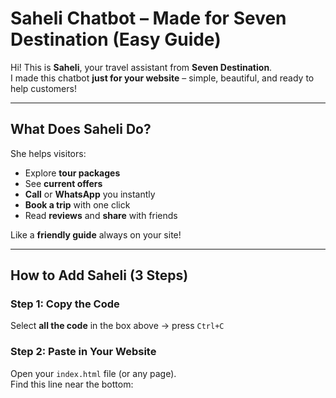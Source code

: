 # Saheli Chatbot – Made for **Seven Destination** (Easy Guide)

Hi! This is **Saheli**, your travel assistant from **Seven Destination**.  
I made this chatbot **just for your website** – simple, beautiful, and ready to help customers!

---

## What Does Saheli Do?

She helps visitors:
- Explore **tour packages**  
- See **current offers**  
- **Call** or **WhatsApp** you instantly  
- **Book a trip** with one click  
- Read **reviews** and **share** with friends  

Like a **friendly guide** always on your site!

---

## How to Add Saheli (3 Steps)

### Step 1: Copy the Code
Select **all the code** in the box above → press `Ctrl+C`

### Step 2: Paste in Your Website
Open your `index.html` file (or any page).  
Find this line near the bottom:

<!-- PASTE SAHELI HERE -->
</body>
